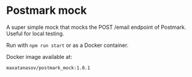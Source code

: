 # Postmark mock

A super simple mock that mocks the POST /email endpoint of Postmark. Useful for local testing.

Run with `npm run start` or as a Docker container.

Docker image available at:

`maxatanasov/postmark_mock:1.0.1`